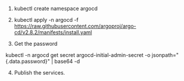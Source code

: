 1. kubectl create namespace argocd

2. kubectl apply -n argocd -f https://raw.githubusercontent.com/argoproj/argo-cd/v2.8.2/manifests/install.yaml

3. Get the password

kubectl -n argocd get secret argocd-initial-admin-secret -o jsonpath="{.data.password}" | base64 -d

4. Publish the services.


